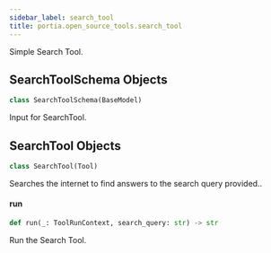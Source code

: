 ```yaml
---
sidebar_label: search_tool
title: portia.open_source_tools.search_tool
---
```


Simple Search Tool.

## SearchToolSchema Objects

```python
class SearchToolSchema(BaseModel)
```

Input for SearchTool.

## SearchTool Objects

```python
class SearchTool(Tool)
```

Searches the internet to find answers to the search query provided..

#### run

```python
def run(_: ToolRunContext, search_query: str) -> str
```

Run the Search Tool.

